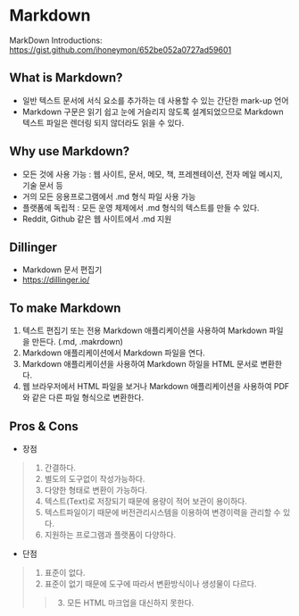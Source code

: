 # Markdown

MarkDown Introductions: <https://gist.github.com/ihoneymon/652be052a0727ad59601>

## What is Markdown?
- 일반 텍스트 문서에 서식 요소를 추가하는 데 사용할 수 있는 간단한 mark-up 언어
- Markdown 구문은 읽기 쉽고 눈에 거슬리지 않도록 설계되었으므로 Markdown 텍스트 파일은 렌더링 되지 않더라도 읽을 수 있다.

## Why use Markdown?
- 모든 것에 사용 가능 : 웹 사이트, 문서, 메모, 책, 프레젠테이션, 전자 메일 메시지, 기술 문서 등
- 거의 모든 응용프로그램에서 .md 형식 파일 사용 가능
- 플랫폼에 독립적 : 모든 운영 체제에서 .md 형식의 텍스트를 만들 수 있다.
- Reddit, Github 같은 웹 사이트에서 .md 지원

## Dillinger
- Markdown 문서 편집기
- https://dillinger.io/

## To make Markdown
1. 텍스트 편집기 또는 전용 Markdown 애플리케이션을 사용하여 Markdown 파일을 만든다. (.md, .makrdown)
2. Markdown 애플리케이션에서 Markdown 파일을 연다.
3. Markdown 애플리케이션을 사용하여 Markdown 하일을 HTML 문서로 변환한다.
4. 웹 브라우저에서 HTML 파일을 보거나 Markdown 애플리케이션을 사용하여 PDF와 같은 다른 파일 형식으로 변환한다.

## Pros & Cons
- 장점
> 1. 간결하다.
> 2. 별도의 도구없이 작성가능하다.
> 3. 다양한 형태로 변환이 가능하다.
> 4. 텍스트(Text)로 저장되기 때문에 용량이 적어 보관이 용이하다.
> 5. 텍스트파일이기 때문에 버전관리시스템을 이용하여 변경이력을 관리할 수 있다.
> 6. 지원하는 프로그램과 플랫폼이 다양하다.
- 단점
> 1. 표준이 없다.
> 2. 표준이 없기 때문에 도구에 따라서 변환방식이나 생성물이 다르다.
> > 3. 모든 HTML 마크업을 대신하지 못한다.
